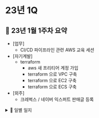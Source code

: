 # 23년 1Q

## 📌 23년 1월 1주차 요약
- [업무] 
	- CI/CD 파이프라인 관련 AWS 교육 세션
- [자기계발]
	- terraform
		- aws 새 프리티어 계정 가입
		- terraform 으로 VPC 구축
		- terraform 으로 EC2 구축
		- terraform 으로 ECS 구축
- [외주] 
	- 크레벅스 / 네이버 익스퍼트 판매글 등록

<details>
<summary>📌 일별 일지</summary>
<div markdown="1">

### 230102 (월)
- [업무]
	- [x] 15 - 17 Nucube Phase3 6주차
- [자기계발]
	- [x] 크레벅스 재능 등록
	- [x] 네이버 익스퍼트 등록

### 230104 (수)
- [자기계발]
	- [x] 23-2 외주. 
	- [x] [Spring] 메시지 코드 부분 정리
### 230105 (목)
- [업무]
	- CNS 아키텍처 (개발) 주간보고
	- 로드러너 인수인계
- [IT 공부]
	- aws/ 구글 플러스 이메일 계정 생성


### 230106 (금)
- [Iac]
	- terraform/키페어 생성

### 230106 (금)
</div>
</details>